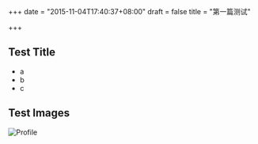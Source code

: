 +++
date = "2015-11-04T17:40:37+08:00"
draft = false
title = "第一篇测试"

+++



## Test Title


- a
- b
- c



## Test Images

![Profile](/images/profile.jpg)
